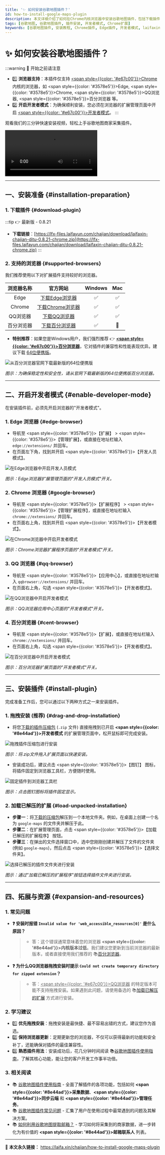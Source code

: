 ```yaml
---
title: '✨ 如何安装谷歌地图插件？'
id: how-to-install-google-maps-plugin
description: 本文详细介绍了如何在Chrome内核浏览器中安装谷歌地图插件，包括下载插件、开启开发者模式以及具体的安装步骤。
tags: [谷歌地图, 谷歌地图插件, 插件安装, 开发者模式, Chrome扩展]
keywords: [谷歌地图插件, 安装教程, Chrome插件, Edge插件, 开发者模式, laifaxin]
---
```


# ✨ 如何安装谷歌地图插件？

:::warning 🔔 开始之前请注意

- 1️⃣ **浏览器支持**：本插件仅支持 <u><span style={{color: '#e67c00'}}>Chrome</span></u> 内核的浏览器，如 <span style={{color: '#3578e5'}}>Edge</span>, <span style={{color: '#3578e5'}}>Chrome</span>, <span style={{color: '#3578e5'}}>QQ浏览器</span>, <span style={{color: '#3578e5'}}>百分浏览器</span> 等。
- 2️⃣ **开启开发者模式**：为确保顺利安装，您必须在浏览器的扩展管理页面中开启 <u><span style={{color: '#e67c00'}}>开发者模式</span></u>。
  :::

观看我们的三分钟快速安装视频，轻松上手谷歌地图商家采集插件。

<video src="https://web-files.laifa.xin/cj-google-maps/1-anzhuang.mp4" controls></video>

---

## 一、安装准备 {#installation-preparation}

### 1. 下载插件 {#download-plugin}

:::tip 👉 最新版 - 0.8.21

- **下载链接**：[https://lfx-files.laifayun.com/chajian/download/laifaxin-chajian-ditu-0.8.21-chrome.zip](https://lfx-files.laifayun.com/chajian/download/laifaxin-chajian-ditu-0.8.21-chrome.zip)
  :::

### 2. 支持的浏览器 {#supported-browsers}

我们推荐使用以下对扩展插件支持较好的浏览器。

| 浏览器名称 |                        官方网站                        | Windows | Mac |
| :--------: | :----------------------------------------------------: | :-----: | :-: |
|    Edge    | [下载Edge浏览器](https://www.microsoft.com/zh-cn/edge) |   ✅    | ✅  |
|   Chrome   |     [下载Chrome浏览器](https://google.cn/chrome/)      |   ✅    | ✅  |
|  QQ浏览器  |        [下载QQ浏览器](https://browser.qq.com/)         |   ✅    | ✅  |
| 百分浏览器 |     [下载百分浏览器](https://www.centbrowser.cn/)      |   ✅    | 🔲  |

- **特别推荐**：如果您是Windows用户，我们强烈推荐 👉 [**<span style={{color: '#e67c00'}}>百分浏览器</span>**](https://www.centbrowser.cn/)，它对插件的兼容性和性能表现优异。建议下载 [64位便携版](https://www.centbrowser.cn/history.html)。

![从百分浏览器官网下载最新版的64位便携版](https://cos.files.maozhishi.com/data/web/web-files/img/20250504143106.png)

_图示：为确保稳定性和安全性，请从官网下载最新版的64位便携版百分浏览器。_

---

## 二、开启开发者模式 {#enable-developer-mode}

在安装插件前，必须先开启浏览器的"开发者模式"。

### 1. Edge 浏览器 {#edge-browser}

- 导航至 <span style={{color: '#3578e5'}}>【扩展】</span> > <span style={{color: '#3578e5'}}>【管理扩展】</span>，或直接在地址栏输入 `edge://extensions/` 并回车。
- 在页面左下角，找到并开启 <span style={{color: '#3578e5'}}>【开发人员模式】</span>。

![在Edge浏览器中开启开发人员模式](https://cos.files.maozhishi.com/data/web/web-files/img/20240818183154.png)

_图示：Edge浏览器扩展管理页面的"开发人员模式"开关。_

### 2. Chrome 浏览器 {#google-browser}

- 导航至 <span style={{color: '#3578e5'}}>【扩展程序】</span> > <span style={{color: '#3578e5'}}>【管理扩展程序】</span>，或直接在地址栏输入 `chrome://extensions/` 并回车。
- 在页面右上角，找到并开启 <span style={{color: '#3578e5'}}>【开发者模式】</span>。

![在Chrome浏览器中开启开发者模式](https://cos.files.maozhishi.com/data/web/web-files/img/20240818185155.png)

_图示：Chrome浏览器扩展程序页面的"开发者模式"开关。_

### 3. QQ 浏览器 {#qq-browser}

- 导航至 <span style={{color: '#3578e5'}}>【应用中心】</span>，或直接在地址栏输入 `qqbrowser://extensions/` 并回车。
- 在页面右上角，勾选 <span style={{color: '#3578e5'}}>【开发者模式】</span>。

![在QQ浏览器中开启开发者模式](https://cos.files.maozhishi.com/data/web/web-files/img/20240818185613.png)

_图示：QQ浏览器应用中心页面的"开发者模式"开关。_

### 4. 百分浏览器 {#cent-browser}

- 导航至 <span style={{color: '#3578e5'}}>【扩展】</span>，或直接在地址栏输入 `chrome://extensions/` 并回车。
- 在页面右上角，勾选 <span style={{color: '#3578e5'}}>【开发者模式】</span>。

![在百分浏览器中开启开发者模式](https://cos.files.maozhishi.com/data/web/web-files/img/20240818184914.png)

_图示：百分浏览器扩展页面的"开发者模式"开关。_

---

## 三、安装插件 {#install-plugin}

完成准备工作后，您可以通过以下两种方式之一来安装插件。

### 1. 拖拽安装 (推荐) {#drag-and-drop-installation}

- 将您[下载的插件压缩包](#download-plugin) (`.zip` 文件) 直接拖拽到已开启 **<span style={{color: '#8e44ad'}}>开发者模式</span>** 的扩展管理页面中，松开鼠标即可完成安装。

![拖拽插件压缩包进行安装](https://cos.files.maozhishi.com/data/web/web-files/img/20240818200208.png)

_图示：将.zip文件拖入扩展页面以快速安装。_

- 安装成功后，建议点击 <span style={{color: '#3578e5'}}>【图钉】</span> 图标，将插件固定到浏览器工具栏，方便随时使用。

![固定插件到浏览器工具栏](https://cos.files.maozhishi.com/data/web/web-files/img/20240818200513.png)

_图示：点击图钉图标将插件固定显示。_

### 2. 加载已解压的扩展 {#load-unpacked-installation}

- **步骤一**：将[下载的压缩包](#download-plugin)解压到一个本地文件夹。例如，在桌面上创建一个名为 `google-maps` 的文件夹并解压于此。
- **步骤二**：在扩展管理页面，点击 <span style={{color: '#3578e5'}}>【加载已解压的扩展程序】</span> 按钮。
- **步骤三**：在弹出的文件选择窗口中，选中您刚刚创建并解压了文件的文件夹 (例如 `google-maps`)，然后点击 <span style={{color: '#3578e5'}}>【选择文件夹】</span>。

![选择已解压的插件文件夹进行安装](https://cos.files.maozhishi.com/data/web/web-files/img/20240818201408.png)

_图示：通过"加载已解压的扩展程序"按钮选择插件文件夹进行安装。_

---

## 四、拓展与资源 {#expansion-and-resources}

### 1. 常见问题

- **❓ 安装时报错 `Invalid value for 'web_accessible_resources[0]'` 是什么原因？**

  > - 答：这个错误通常意味着您的浏览器 **<span style={{color: '#8e44ad'}}>内核版本过低</span>**。我们建议您更新到当前浏览器的最新版本，或者直接使用我们推荐的 📚[百分浏览器](#supported-browsers)。

- **❓ 为什么QQ浏览器拖拽安装时提示 `Could not create temporary directory for zipped extension`？**
  > - 答：<u><span style={{color: '#e67c00'}}>QQ浏览器</span></u> 的特定版本可能不支持拖拽安装。如果遇到此问题，请使用备选的 📚[加载已解压的扩展](#load-unpacked-installation) 方式进行安装。

### 2. 学习建议

- 1️⃣ **优先拖拽安装**：拖拽安装是最快捷、最不容易出错的方式，建议您作为首选。
- 2️⃣ **保持浏览器更新**：定期更新您的浏览器，不仅可以获得最新的功能和安全补丁，还能确保对插件的最佳兼容性。
- 3️⃣ **熟悉插件用法**：安装成功后，花几分钟时间阅读 📚[谷歌地图插件使用指南](./how-to-use-google-maps-plugin)，了解其核心功能，能让您的客户开发工作事半功倍。

### 3. 相关阅读

- 📚 [谷歌地图插件使用指南](./how-to-use-google-maps-plugin) - 全面了解插件的各项功能，包括如何 **<span style={{color: '#8e44ad'}}>采集数据</span>**、**<span style={{color: '#8e44ad'}}>同步云端</span>** 和 **<span style={{color: '#8e44ad'}}>管理任务</span>**。
- 📚 [谷歌地图插件常见问题](./google-maps-plugin-faq) - 汇集了用户在使用过程中最常遇到的问题及其解决方案。
- 📚 [如何利用谷歌地图提取邮箱？](./how-to-extract-email-from-google-maps) - 学习如何将采集到的商家数据，进一步转化为有价值的 **<span style={{color: '#8e44ad'}}>邮箱联系人</span>** 列表。

---

🔗 **本文永久链接：** https://laifa.xin/chajian/how-to-install-google-maps-plugin
